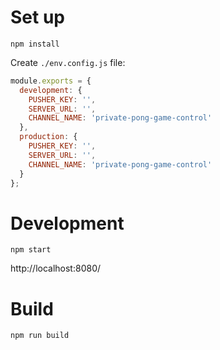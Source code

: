 # Set up

`npm install`

Create `./env.config.js` file:

```js
module.exports = {
  development: {
    PUSHER_KEY: '',
    SERVER_URL: '',
    CHANNEL_NAME: 'private-pong-game-control'
  },
  production: {
    PUSHER_KEY: '',
    SERVER_URL: '',
    CHANNEL_NAME: 'private-pong-game-control'
  }
};
```

# Development

`npm start`

http://localhost:8080/

# Build

`npm run build`
